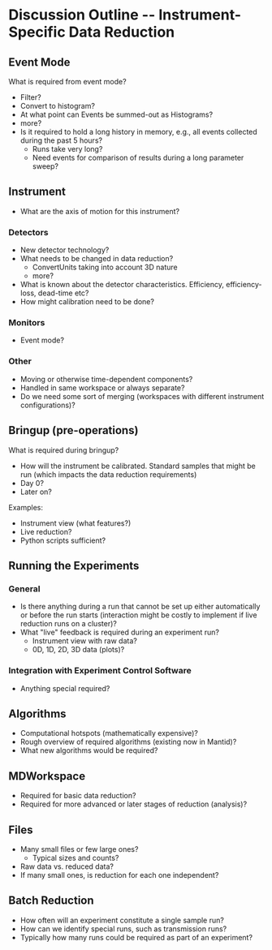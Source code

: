 # Discussion Outline -- Instrument-Specific Data Reduction

## Event Mode

What is required from event mode?
- Filter?
- Convert to histogram? 
- At what point can Events be summed-out as Histograms?
- more?
- Is it required to hold a long history in memory, e.g., all events collected during the past 5 hours?
  - Runs take very long?
  - Need events for comparison of results during a long parameter sweep?


## Instrument

- What are the axis of motion for this instrument? 

### Detectors

- New detector technology?
- What needs to be changed in data reduction?
  - ConvertUnits taking into account 3D nature
  - more?
- What is known about the detector characteristics. Efficiency, efficiency-loss, dead-time etc?
- How might calibration need to be done?

### Monitors

- Event mode?

### Other

- Moving or otherwise time-dependent components?
- Handled in same workspace or always separate?
- Do we need some sort of merging (workspaces with different instrument configurations)?


## Bringup (pre-operations)

What is required during bringup?

- How will the instrument be calibrated. Standard samples that might be run (which impacts the data reduction requirements)
- Day 0?
- Later on?


Examples:

- Instrument view (what features?)
- Live reduction?
- Python scripts sufficient?


## Running the Experiments

### General

- Is there anything during a run that cannot be set up either automatically or before the run starts (interaction might be costly to implement if live reduction runs on a cluster)?
- What "live" feedback is required during an experiment run?
  - Instrument view with raw data?
  - 0D, 1D, 2D, 3D data (plots)?

### Integration with Experiment Control Software

- Anything special required?


## Algorithms

- Computational hotspots (mathematically expensive)?
- Rough overview of required algorithms (existing now in Mantid)?
- What new algorithms would be required?


## MDWorkspace

- Required for basic data reduction?
- Required for more advanced or later stages of reduction (analysis)?


## Files

- Many small files or few large ones?
  - Typical sizes and counts?
- Raw data vs. reduced data?
- If many small ones, is reduction for each one independent?

## Batch Reduction

- How often will an experiment constitute a single sample run?
- How can we identify special runs, such as transmission runs?
- Typically how many runs could be required as part of an experiment?

